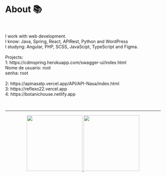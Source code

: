 <br>
<h1> About 📚 </h1>
<br>
<p>I work with web development. <br> I know: Java, Spring, React, APIRest, Python and WordPress <br> I studyng: Angular, PHP, SCSS, JavaScipt, TypeScript and Figma. <br><br> Projects: <br>1: https://cdmspring.herokuapp.com/swagger-ui/index.html <br>Nome de usuario: root<br>senha: root<br><br> 2: https://apinasatp.vercel.app/API/API-Nasa/index.html <br> 3: https://reflexo22.vercel.app <br> 4: https://botanichouse.netlify.app </p>

<br>
<hr>
<div align="center">
  <a href="https://github.com/Cr7stian8">
  <img height="180em" src="http://github-readme-streak-stats.herokuapp.com?    user=Cr7stian8&theme=highcontrast&date_format=j%2Fn%5B%2FY%5D&sideNums=3E63FF&stroke=3651DD&ring=2656DD&dates=000000&fire=FF0000&background=FFFFFF&currStreakLabel=FF00  00&border=FFFFFF&currStreakNum=FF0000&sideLabels=000000" />
  <img height="180em" src="https://github-readme-stats.vercel.app/api/top-langs/?username=Cr7stian8&layout=compact&langs_count=7&theme=default"/>
</div>
